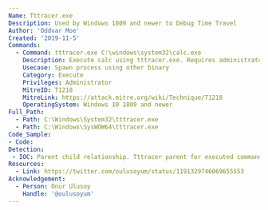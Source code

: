 ```yaml
---
Name: Tttracer.exe
Description: Used by Windows 1809 and newer to Debug Time Travel
Author: 'Oddvar Moe'
Created: '2019-11-5'
Commands:
  - Command: tttracer.exe C:\windows\system32\calc.exe
    Description: Execute calc using tttracer.exe. Requires administrator privileges
    Usecase: Spawn process using other binary
    Category: Execute
    Privileges: Administrator
    MitreID: T1218
    MitreLink: https://attack.mitre.org/wiki/Technique/T1218
    OperatingSystem: Windows 10 1809 and newer
Full_Path:
  - Path: C:\Windows\System32\tttracer.exe
  - Path: C:\Windows\SysWOW64\tttracer.exe
Code_Sample: 
- Code:
Detection:
 - IOC: Parent child relationship. Tttracer parent for executed command
Resources:
  - Link: https://twitter.com/oulusoyum/status/1191329746069655553
Acknowledgement:
  - Person: Onur Ulusoy
    Handle: '@oulusoyum'
---
```

